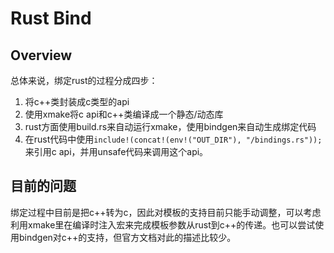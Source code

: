 # Rust Bind

## Overview

总体来说，绑定rust的过程分成四步：

1. 将c++类封装成c类型的api
2. 使用xmake将c api和c++类编译成一个静态/动态库
3. rust方面使用build.rs来自动运行xmake，使用bindgen来自动生成绑定代码
4. 在rust代码中使用`include!(concat!(env!("OUT_DIR"), "/bindings.rs"));` 来引用c api，并用unsafe代码来调用这个api。

## 目前的问题

绑定过程中目前是把c++转为c，因此对模板的支持目前只能手动调整，可以考虑利用xmake里在编译时注入宏来完成模板参数从rust到c++的传递。也可以尝试使用bindgen对c++的支持，但官方文档对此的描述比较少。
